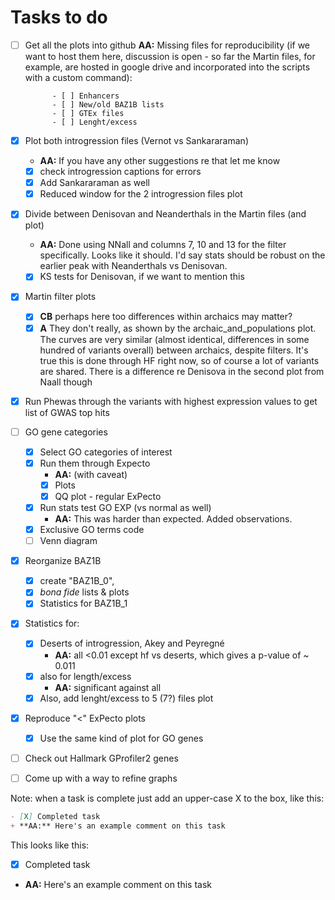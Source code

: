 # Tasks to do
- [ ] Get all the plots into github 
	**AA:** Missing files for reproducibility (if we want to host them here, discussion is open - so far the Martin files, for example, are hosted in google drive and incorporated into the scripts with a custom command):

			- [ ] Enhancers
			- [ ] New/old BAZ1B lists
			- [ ] GTEx files
			- [ ] Lenght/excess
	
- [X] Plot both introgression files (Vernot vs Sankararaman)
	+ **AA:** If you have any other suggestions re that let me know
	+ [X] check introgression captions for errors
	+ [X] Add Sankararaman as well
	+ [X] Reduced window for the 2 introgression files plot
- [X] Divide between Denisovan and Neanderthals in the Martin files (and plot)
	+ **AA:** Done using NNall and columns 7, 10 and 13 for the filter specifically. Looks like it should. I'd say stats should be robust on the earlier peak with Neanderthals vs Denisovan.
	- [X] KS tests for Denisovan, if we want to mention this
- [X] Martin filter plots
	+ [X] **CB** perhaps here too differences within archaics may matter?
	+ [X] **A** They don't really, as shown by the archaic_and_populations plot. The curves are very similar (almost identical, differences in some hundred of variants overall) between archaics, despite filters. It's true this is done through HF right now, so of course a lot of variants are shared. There is a difference re Denisova in the second plot from Naall though 
- [X] Run Phewas through the variants with highest expression values to get list of GWAS top hits 
- [ ] GO gene categories
	- [X] Select GO categories of interest
	- [X] Run them through Expecto
		- **AA:** (with caveat)
		- [X] Plots
		- [X] QQ plot - regular ExPecto
	- [X] Run stats test GO EXP (vs normal as well)
		+ **AA:** This was harder than expected. Added observations.
	- [X] Exclusive GO terms code
	- [ ] Venn diagram
- [X] Reorganize BAZ1B 
	- [X] create "BAZ1B_0", 
	- [X] *bona fide* lists & plots
	- [X] Statistics for BAZ1B_1
- [X] Statistics for:
	- [X] Deserts of introgression, Akey and Peyregné 
		+ **AA:** all <0.01 except hf vs deserts, which gives a p-value of ~ 0.011
	- [X] also for length/excess	
		+ **AA:** significant against all 
	- [X] Also, add lenght/excess to 5 (7?) files plot
- [X] Reproduce "<" ExPecto plots
	- [X] Use the same kind of plot for GO genes
- [ ] Check out Hallmark GProfiler2 genes
- [ ] Come up with a way to refine graphs 

Note: when a task is complete just add an upper-case X to the box, like this:

```md
- [X] Completed task 
+ **AA:** Here's an example comment on this task 
```

This looks like this:
- [X] Completed task 
+ **AA:** Here's an example comment on this task 
